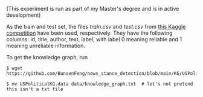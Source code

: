(This experiment is run as part of my Master's degree and is in active
development)

As the train and test set, the files *train.csv* and *test.csv* from
[this Kaggle competition](https://www.kaggle.com/competitions/fake-news/data) have been used, respectively. They have
the following columns: id, title, author, text, label, with label 0 meaning
reliable and 1 meaning unreliable information.


To get the knowledge graph, run

```
$ wget https://github.com/BunsenFeng/news_stance_detection/blob/main/KG/USPoliticalKG.data

$ mv USPoliticalKG.data data/knowledge_graph.txt  # let's not pretend this isn't a txt file
```
